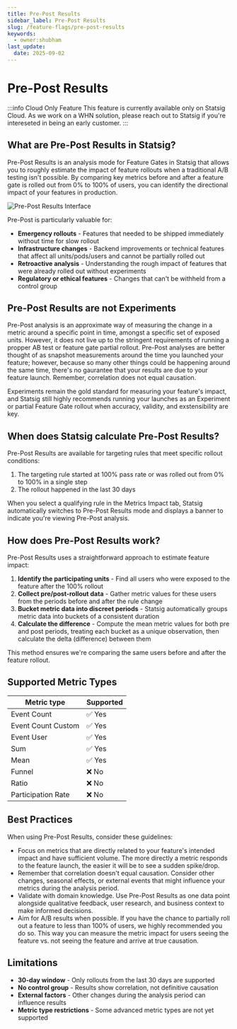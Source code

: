```yaml
---
title: Pre-Post Results
sidebar_label: Pre-Post Results
slug: /feature-flags/pre-post-results
keywords:
  - owner:shubham
last_update:
  date: 2025-09-02
---
```


# Pre-Post Results

:::info Cloud Only Feature
This feature is currently available only on Statsig Cloud. As we work on a WHN solution, please reach out to Statsig if you're intereseted in being an early customer.
:::

## What are Pre-Post Results in Statsig?

Pre-Post Results is an analysis mode for Feature Gates in Statsig that allows you to roughly estimate the impact of feature rollouts when a traditional A/B testing isn't possible. By comparing key metrics before and after a feature gate is rolled out from 0% to 100% of users, you can identify the directional impact of your features in production.

![Pre-Post Results Interface](/img/pre-post-results.png)

Pre-Post is particularly valuable for:

- **Emergency rollouts** - Features that needed to be shipped immediately without time for slow rollout
- **Infrastructure changes** - Backend improvements or technical features that affect all units/pods/users and cannot be partially rolled out
- **Retroactive analysis** - Understanding the rough impact of features that were already rolled out without experiments
- **Regulatory or ethical features** - Changes that can't be withheld from a control group

## Pre-Post Results are not Experiments

Pre-Post analysis is an approximate way of measuring the change in a metric around a specific point in time, amongst a specific set of exposed units. However, it does not live up to the stringent requirements of running a propper AB test or feature gate partial rollout. Pre-Post analyses are better thought of as snapshot measurements around the time you launched your feature; however, because so many other things could be happening around the same time, there's no gaurantee that your results are due to your feature launch. Remember, correlation does not equal causation.

Experiments remain the gold standard for measuring your feature's impact, and Statsig still highly recommends running your launches as an Experiment or partial Feature Gate rollout when accuracy, validity, and exstensibility are key.

## When does Statsig calculate Pre-Post Results?

Pre-Post Results are available for targeting rules that meet specific rollout conditions:

1. The targeting rule started at 100% pass rate or was rolled out from 0% to 100% in a single step
2. The rollout happened in the last 30 days

When you select a qualifying rule in the Metrics Impact tab, Statsig automatically switches to Pre-Post Results mode and displays a banner to indicate you're viewing Pre-Post analysis.

## How does Pre-Post Results work?

Pre-Post Results uses a straightforward approach to estimate feature impact:

1. **Identify the participating units** - Find all users who were exposed to the feature after the 100% rollout
2. **Collect pre/post-rollout data** - Gather metric values for these users from the periods before and after the rule change
3. **Bucket metric data into discreet periods** - Statsig automatically groups metric data into buckets of a consistent duration
4. **Calculate the difference** - Compute the mean metric values for both pre and post periods, treating each bucket as a unique observation, then calculate the delta (difference) between them

This method ensures we're comparing the same users before and after the feature rollout.

## Supported Metric Types

| Metric type | Supported |
|-------------|-----------|
| Event Count | ✅ Yes |
| Event Count Custom | ✅ Yes |
| Event User | ✅ Yes |
| Sum | ✅ Yes |
| Mean | ✅ Yes |
| Funnel | ❌ No |
| Ratio | ❌ No |
| Participation Rate | ❌ No |

## Best Practices

When using Pre-Post Results, consider these guidelines:

- Focus on metrics that are directly related to your feature's intended impact and have sufficient volume. The more directly a metric responds to the feature launch, the easier it will be to see a sudden spike/drop.
- Remember that correlation doesn't equal causation. Consider other changes, seasonal effects, or external events that might influence your metrics during the analysis period.
- Validate with domain knowledge. Use Pre-Post Results as one data point alongside qualitative feedback, user research, and business context to make informed decisions.
- Aim for A/B results when possible. If you have the chance to partially roll out a feature to less than 100% of users, we highly recommended you do so. This way you can measure the metric impact for users seeing the feature vs. not seeing the feature and arrive at true causation.

## Limitations

- **30-day window** - Only rollouts from the last 30 days are supported
- **No control group** - Results show correlation, not definitive causation
- **External factors** - Other changes during the analysis period can influence results
- **Metric type restrictions** - Some advanced metric types are not yet supported

